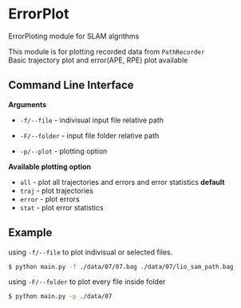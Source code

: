# ErrorPlot
ErrorPloting module for SLAM algrithms  

This module is for plotting recorded data from `PathRecorder`  
Basic trajectory plot and error(APE, RPE) plot available  

## Command Line Interface
**Arguments**
* `-f/--file`   - indivisual input file relative path
* `-F/--folder` - input file folder relative path

* `-p/--plot`   - plotting option  

**Available plotting option**
* `all`   - plot all trajectories and errors and error statistics **default**
* `traj`  - plot trajectories
* `error` - plot errors
* `stat`  - plot error statistics

## Example
using `-f/--file` to plot indivisual or selected files.
```bash
$ python main.py -f ./data/07/07.bag ./data/07/lio_sam_path.bag
```

using `-F/--folder` to plot every file inside folder
```bash
$ python main.py -p ./data/07
```